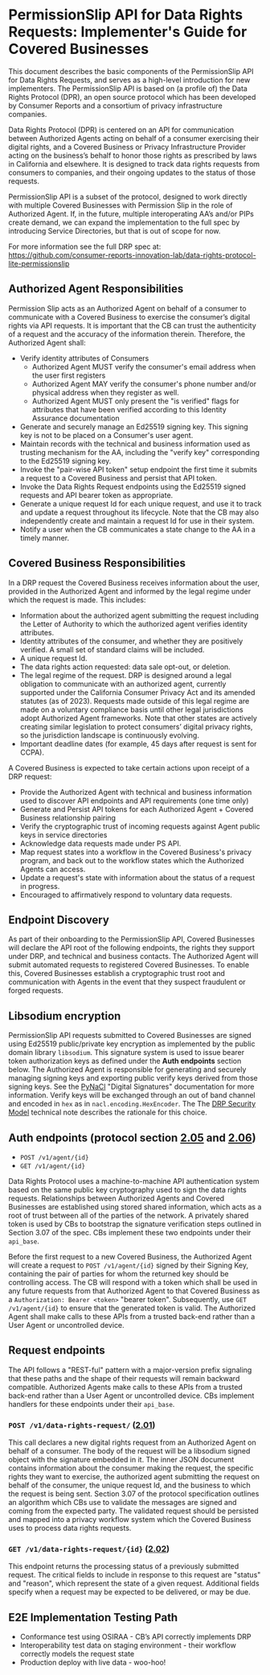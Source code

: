 # PermissionSlip API for Data Rights Requests: Implementer's Guide for Covered Businesses


This document describes the basic components of the PermissionSlip API for Data Rights Requests, and serves as a high-level introduction for new implementers.  The PermissionSlip API is based on (a profile of) the Data Rights Protocol (DPR), an open source protocol which has been developed by Consumer Reports and a consortium of privacy infrastructure companies.

Data Rights Protocol (DPR) is centered on an API for communication between Authorized Agents acting on behalf of a consumer exercising their digital rights, and a Covered Business or Privacy Infrastructure Provider acting on the business’s behalf to honor those rights as prescribed by laws in California and elsewhere.  It is designed to track data rights requests from consumers to companies, and their ongoing updates to the status of those requests.

PermissionSlip API is a subset of the protocol, designed to work directly with multiple Covered Businesses with Permission Slip in the role of Authorized Agent.  If, in the future, multiple interoperating AA’s and/or PIPs create demand, we can expand the implementation to the full spec by introducing Service Directories, but that is out of scope for now.

For more information see the full DRP spec at: https://github.com/consumer-reports-innovation-lab/data-rights-protocol-lite-permissionslip


## Authorized Agent Responsibilities

Permission Slip acts as an Authorized Agent on behalf of a consumer to communicate with a Covered Business to exercise the consumer’s digital rights via API requests.  It is important that the CB can trust the authenticity of a request and the accuracy of the information therein.  Therefore, the Authorized Agent shall:

-   Verify identity attributes of Consumers
    -   Authorized Agent MUST verify the consumer's email address when the user first registers
    -   Authorized Agent MAY verify the consumer's phone number and/or physical address when they register as well.
    -   Authorized Agent MUST only present the "is verified" flags for attributes that have been verified according to this Identity Assurance documentation
-   Generate and securely manage an Ed25519 signing key. This signing key is not to be placed on a Consumer's user agent.
-   Maintain records with the technical and business information used as trusting mechanism for the AA, including the "verify key" corresponding to the Ed25519 signing key.
-   Invoke the "pair-wise API token" setup endpoint the first time it submits a request to a Covered Business and persist that API token.
-   Invoke the Data Rights Request endpoints using the Ed25519 signed requests and API bearer token as appropriate.
-   Generate a unique request Id for each unique request, and use it to track and update a request throughout its lifecycle.  Note that the CB may also independently create and maintain a request Id for use in their system.
-   Notify a user when the CB communicates a state change to the AA in a timely manner.


## Covered Business Responsibilities

In a DRP request the Covered Business receives information about the user, provided in the Authorized Agent and informed by the legal regime under which the request is made. This includes:

-   Information about the authorized agent submitting the request including the Letter of Authority to which the authorized agent verifies identity attributes.
-   Identity attributes of the consumer, and whether they are positively verified. A small set of standard claims will be included.
-   A unique request Id.
-   The data rights action requested: data sale opt-out, or deletion.
-   The legal regime of the request. DRP is designed around a legal obligation to communicate with an authorized agent, currently supported under the California Consumer Privacy Act and its amended statutes (as of 2023). Requests made outside of this legal regime are made on a voluntary compliance basis until other legal jurisdictions adopt Authorized Agent frameworks.  Note that other states are actively creating similar legislation to protect consumers’ digital privacy rights, so the jurisdiction landscape is continuously evolving.
-   Important deadline dates (for example, 45 days after request is sent for CCPA).

A Covered Business is expected to take certain actions upon receipt of a DRP request:

-   Provide the Authorized Agent with technical and business information used to discover API endpoints and API requirements (one time only)
-   Generate and Persist API tokens for each Authorized Agent + Covered Business relationship pairing
-   Verify the cryptographic trust of incoming requests against Agent public keys in service directories
-   Acknowledge data requests made under PS API.
-   Map request states into a workflow in the Covered Business's privacy program, and back out to the workflow states which the Authorized Agents can access.
-   Update a request's state with information about the status of a request in progress.
-   Encouraged to affirmatively respond to voluntary data requests.


## Endpoint Discovery

As part of their onboarding to the PermissionSlip API, Covered Businesses will declare the API root of the following endpoints, the rights they support under DRP, and technical and business contacts. The Authorized Agent will submit automated requests to registered Covered Businesses. To enable this, Covered Businesses establish a cryptographic trust root and communication with Agents in the event that they suspect fraudulent or forged requests.


## Libsodium encryption

PermissionSlip API requests submitted to Covered Businesses are signed using Ed25519 public/private key encryption as implemented by the public domain library `libsodium`. This signature system is used to issue bearer token authorization keys as defined under the **Auth endpoints** section below. The Authorized Agent is responsible for generating and securely managing signing keys and exporting public verify keys derived from those signing keys. See the [PyNaCl](https://pynacl.readthedocs.io/en/latest/signing/) "Digital Signatures" documentation for more information. Verify keys will be exchanged through an out of band channel and encoded in `hex` as in `nacl.encoding.HexEncoder`. The The [DRP Security
Model](https://raw.githubusercontent.com/consumer-reports-digital-lab/data-rights-protocol/main/files/DRP_security_model.pdf) technical note describes the rationale for this choice.


## Auth endpoints (protocol section [2.05](https://github.com/consumer-reports-innovation-lab/data-rights-protocol-lite-permissionslip/blob/main/data-rights-protocol.md#205-post-v1agentagent-id-pair-wise-key-setup-endpoint) and [2.06](https://github.com/consumer-reports-innovation-lab/data-rights-protocol-lite-permissionslip/blob/main/data-rights-protocol.md#206-get-v1agentagent-id-agent-information-endpoint))

-   `POST /v1/agent/{id}`
-   `GET /v1/agent/{id}`

Data Rights Protocol uses a machine-to-machine API authentication system based on the same public key cryptography used to sign the data rights requests. Relationships between Authorized Agents and Covered Businesses are established using stored shared information, which acts as a root of trust between all of the parties of the network. A privately shared token is used by CBs to bootstrap the signature verification steps outlined in Section 3.07 of the spec. CBs implement these two endpoints under their `api_base`.

Before the first request to a new Covered Business, the Authorized Agent will create a request to `POST
/v1/agent/{id}` signed by their Signing Key, containing the pair of parties for whom the returned key should be controlling access. The CB will respond with a token which shall be used in any future requests from that Authorized Agent to that Covered Business as a `Authorization: Bearer <token>` "bearer token".  Subsequently, use `GET /v1/agent/{id}` to ensure that the generated token is valid. The Authorized Agent shall make calls to these APIs from a trusted back-end rather than a User Agent or uncontrolled device.


## Request endpoints

The API follows a "REST-ful" pattern with a major-version prefix signaling that these paths and the shape of their requests will remain backward compatible. Authorized Agents make calls to these APIs from a trusted back-end rather than a User Agent or uncontrolled device. CBs implement handlers for these endpoints under their `api_base`.

### `POST /v1/data-rights-request/` ([2.01](https://github.com/consumer-reports-innovation-lab/data-rights-protocol-lite-permissionslip#201-post-v1data-rights-request-data-rights-exercise-endpoint))



This call declares a new digital rights request from an Authorized Agent on behalf of a consumer. The body of the request will be a libsodium signed object with the signature embedded in it. The inner JSON document contains information about the consumer making the request, the specific rights they want to exercise, the authorized agent submitting the request on behalf of the consumer, the unique request Id, and the business to which the request is being sent. Section 3.07 of the protocol specification outlines an algorithm which CBs use to validate the messages are signed and coming from the expected party. The validated request should be persisted and mapped into a privacy workflow system which the Covered Business uses to process data rights requests.

### `GET /v1/data-rights-request/{id}` ([2.02](https://github.com/consumer-reports-innovation-lab/data-rights-protocol-lite-permissionslip#202-get-v1data-rights-requestrequest_id-data-rights-status-endpoint))

This endpoint returns the processing status of a previously submitted request. The critical fields to include in response to this request are "status" and "reason", which represent the state of a given request.  Additional fields specify when a request may be expected to be delivered, or may be due.


## E2E Implementation Testing Path

-   Conformance test using OSIRAA - CB’s API correctly implements DRP
-   Interoperability test data on staging environment - their workflow correctly models the request state
-   Production deploy with live data - woo-hoo!

